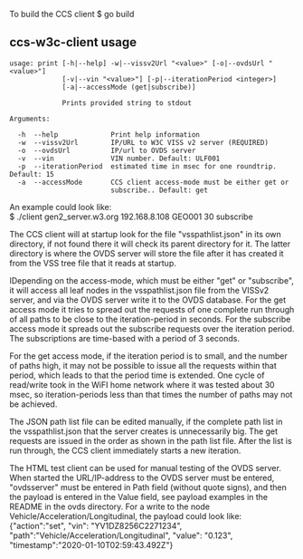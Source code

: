 To build the CCS client
$ go build

## ccs-w3c-client usage
```
usage: print [-h|--help] -w|--vissv2Url "<value>" [-o|--ovdsUrl "<value>"]
             [-v|--vin "<value>"] [-p|--iterationPeriod <integer>]
             [-a|--accessMode (get|subscribe)]

             Prints provided string to stdout

Arguments:

  -h  --help             Print help information
  -w  --vissv2Url        IP/URL to W3C VISS v2 server (REQUIRED)
  -o  --ovdsUrl          IP/url to OVDS server
  -v  --vin              VIN number. Default: ULF001
  -p  --iterationPeriod  estimated time in msec for one roundtrip. Default: 15
  -a  --accessMode       CCS client access-mode must be either get or
                         subscribe.. Default: get
```
An example could look like:<br>
$ ./client gen2_server.w3.org 192.168.8.108 GEO001 30 subscribe

The CCS client will at startup look for the file "vsspathlist.json" in its own directory, if not found there it will check its parent directory for it. 
The latter directory is where the OVDS server will store the file after it has created it from the VSS tree file that it reads at startup. 

IDepending on the access-mode, which must be either "get" or "subscribe", it will access all leaf nodes in the vsspathlist.json file from the VISSv2 server, and via the OVDS server write it to the OVDS database.
For the get access mode it tries to spread out the requests of one complete run through of all paths to be close to the iteration-period in seconds. 
For the subscribe access mode it spreads out the subscribe requests over the iteration period. The subscriptions are time-based with a period of 3 seconds.

For the get access mode, if the iteration period is to small, and the number of paths high, it may not be possible to issue all the requests within that period, which leads to that the period time is extended. One cycle of read/write took in the WiFI home network where it was tested about 30 msec, so iteration-periods less than that times the number of paths may not be achieved. 

The JSON path list file can be edited manually, if the complete path list in the vsspathlist.json that the server creates is unnecessarily big. 
The get requests are issued in the order as shown in the path list file.
After the list is run through, the CCS client immediately starts a new iteration.

The HTML test client can be used for manual testing of the OVDS server. When started the URL/IP-address to the OVDS server must be entered, 
"ovdsserver" must be entered in Path field (without quote signs), and then the payload is entered in the Value field, see payload examples in the README in the ovds directory. 
For a write to the node Vehicle/Acceleration/Longitudinal, the payload could look like:
{"action":"set", "vin": "YV1DZ8256C2271234", "path":"Vehicle/Acceleration/Longitudinal", "value": "0.123", "timestamp":"2020-01-10T02:59:43.492Z"}

